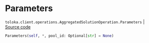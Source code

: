 # Parameters
`toloka.client.operations.AggregatedSolutionOperation.Parameters` | [Source code](https://github.com/Toloka/toloka-kit/blob/v1.1.2/src/client/operations.py#L336)

```python
Parameters(self, *, pool_id: Optional[str] = None)
```

